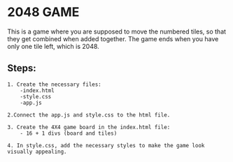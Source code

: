 # 2048 GAME 
This is a game where you are supposed to move the numbered tiles, so that they get combined when added together. The game ends when you have only one tile left, which is 2048.

##  Steps:
    1. Create the necessary files:
        -index.html
        -style.css
        -app.js
    
    2.Connect the app.js and style.css to the html file.

    3. Create the 4X4 game board in the index.html file:
        - 16 + 1 divs (board and tiles)
    
    4. In style.css, add the necessary styles to make the game look visually appealing.
    